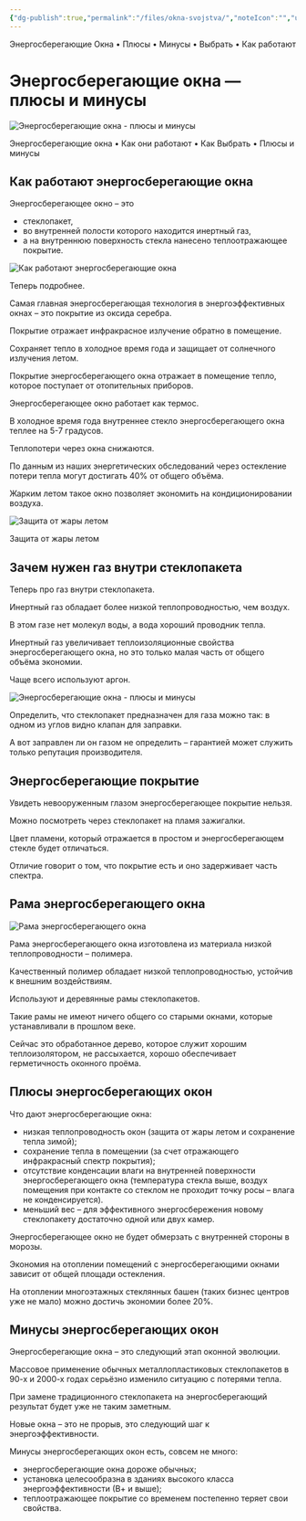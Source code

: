 ```yaml
---
{"dg-publish":true,"permalink":"/files/okna-svojstva/","noteIcon":"","updated":"2024-12-09T03:53:56.095+03:00"}
---
```


Энергосберегающие Окна • Плюсы • Минусы • Выбрать • Как работают
# Энергосберегающие окна — плюсы<span style="color:rgb(168, 140, 202)"> </span>и минусы

![Энергосберегающие окна - плюсы и минусы](https://energo-audit.com/wp-content/uploads/2018/09/eneroeffektivnye-okna.jpg)

Энергосберегающие окна • Как они работают • Как Выбрать • Плюсы и минусы

## Как работают энергосберегающие окна

Энергосберегающее окно – это

- стеклопакет,
- во внутренней полости которого находится инертный газ,
- а на внутреннюю поверхность стекла нанесено теплоотражающее покрытие.

![Как работают энергосберегающие окна](https://energo-audit.com/wp-content/uploads/2018/09/energosberegayushchie-okna.jpg)

Теперь подробнее.

Самая главная энергосберегающая технология в энергоэффективных окнах – это покрытие из оксида серебра.

Покрытие отражает инфракрасное излучение обратно в помещение.

Сохраняет тепло в холодное время года и защищает от солнечного излучения летом.

Покрытие энергосберегающего окна отражает в помещение тепло, которое поступает от отопительных приборов.

Энергосберегающее окно работает как термос.

В холодное время года внутреннее стекло энергосберегающего окна теплее на 5-7 градусов.

Теплопотери через окна снижаются.

По данным из наших энергетических обследований через остекление потери тепла могут достигать 40% от общего объёма.

Жарким летом такое окно позволяет экономить на кондиционировании воздуха.

![Защита от жары летом](https://energo-audit.com/wp-content/uploads/2018/09/zaschita-ot-tepla-letom.jpg)

Защита от жары летом

## Зачем нужен газ внутри стеклопакета

Теперь про газ внутри стеклопакета.

Инертный газ обладает более низкой теплопроводностью, чем воздух.

В этом газе нет молекул воды, а вода хороший проводник тепла.

Инертный газ увеличивает теплоизоляционные свойства энергосберегающего окна, но это только малая часть от общего объёма экономии.

Чаще всего используют аргон.

![Энергосберегающие окна - плюсы и минусы](https://energo-audit.com/wp-content/uploads/2018/09/energosberegayushchee-okno.jpg)

Определить, что стеклопакет предназначен для газа можно так: в одном из углов видно клапан для заправки.

А вот заправлен ли он газом не определить – гарантией может служить только репутация производителя.

## Энергосберегающие покрытие

Увидеть невооруженным глазом энергосберегающее покрытие нельзя.

Можно посмотреть через стеклопакет на пламя зажигалки.

Цвет пламени, который отражается в простом и энергосберегающем стекле будет отличаться.

Отличие говорит о том, что покрытие есть и оно задерживает часть спектра.

## Рама энергосберегающего окна

![Рама энергосберегающего окна](https://energo-audit.com/wp-content/uploads/2018/09/rama-energosberegayushchego-okna.jpg)

Рама энергосберегающего окна изготовлена из материала низкой теплопроводности – полимера.

Качественный полимер обладает низкой теплопроводностью, устойчив к внешним воздействиям.

Используют и деревянные рамы стеклопакетов.

Такие рамы не имеют ничего общего со старыми окнами, которые устанавливали в прошлом веке.

Сейчас это обработанное дерево, которое служит хорошим теплоизолятором, не рассыхается, хорошо обеспечивает герметичность оконного проёма.

## Плюсы энергосберегающих окон

Что дают энергосберегающие окна:

- низкая теплопроводность окон (защита от жары летом и сохранение тепла зимой);
- сохранение тепла в помещении (за счет отражающего инфракрасный спектр покрытия);
- отсутствие конденсации влаги на внутренней поверхности энергосберегающего окна (температура стекла выше, воздух помещения при контакте со стеклом не проходит точку росы – влага не конденсируется).
- меньший вес – для эффективного энергосбережения новому стеклопакету достаточно одной или двух камер.

Энергосберегающее окно не будет обмерзать с внутренней стороны в морозы.

Экономия на отоплении помещений с энергосберегающими окнами зависит от общей площади остекления.

На отоплении многоэтажных стеклянных башен (таких бизнес центров уже не мало) можно достичь экономии более 20%.

## Минусы энергосберегающих окон

Энергосберегающие окна – это следующий этап оконной эволюции.

Массовое применение обычных металлопластиковых стеклопакетов в 90-х и 2000-х годах серьёзно изменило ситуацию с потерями тепла.

При замене традиционного стеклопакета на энергосберегающий результат будет уже не таким заметным.

Новые окна – это не прорыв, это следующий шаг к энергоэффективности.

Минусы энергосберегающих окон есть, совсем не много:

- энергосберегающие окна дороже обычных;
- установка целесообразна в зданиях высокого класса энергоэффективности (В+ и выше);
- теплоотражающее покрытие со временем постепенно теряет свои свойства.